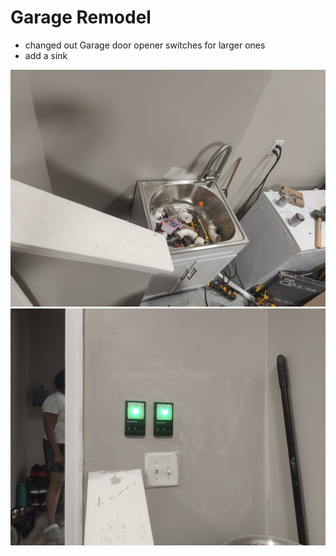# Garage Remodel

- changed out Garage door opener switches for larger ones
- add a sink


![GARAGE](./IMG20230604194403.jpg)
![GARAGE](./IMG20230617105708.jpg)